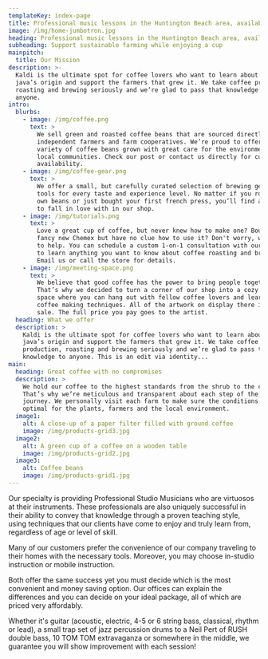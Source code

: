 ```yaml
---
templateKey: index-page
title: Professional music lessons in the Huntington Beach area, available in-home or in our studio.
image: /img/home-jumbotron.jpg
heading: Professional music lessons in the Huntington Beach area, available in-home or in our studio.
subheading: Support sustainable farming while enjoying a cup
mainpitch:
  title: Our Mission
description: >-
  Kaldi is the ultimate spot for coffee lovers who want to learn about their
  java’s origin and support the farmers that grew it. We take coffee production,
  roasting and brewing seriously and we’re glad to pass that knowledge to
  anyone.
intro:
  blurbs:
    - image: /img/coffee.png
      text: >
        We sell green and roasted coffee beans that are sourced directly from
        independent farmers and farm cooperatives. We’re proud to offer a
        variety of coffee beans grown with great care for the environment and
        local communities. Check our post or contact us directly for current
        availability.
    - image: /img/coffee-gear.png
      text: >
        We offer a small, but carefully curated selection of brewing gear and
        tools for every taste and experience level. No matter if you roast your
        own beans or just bought your first french press, you’ll find a gadget
        to fall in love with in our shop.
    - image: /img/tutorials.png
      text: >
        Love a great cup of coffee, but never knew how to make one? Bought a
        fancy new Chemex but have no clue how to use it? Don't worry, we’re here
        to help. You can schedule a custom 1-on-1 consultation with our baristas
        to learn anything you want to know about coffee roasting and brewing.
        Email us or call the store for details.
    - image: /img/meeting-space.png
      text: >
        We believe that good coffee has the power to bring people together.
        That’s why we decided to turn a corner of our shop into a cozy meeting
        space where you can hang out with fellow coffee lovers and learn about
        coffee making techniques. All of the artwork on display there is for
        sale. The full price you pay goes to the artist.
  heading: What we offer
  description: >
    Kaldi is the ultimate spot for coffee lovers who want to learn about their
    java’s origin and support the farmers that grew it. We take coffee
    production, roasting and brewing seriously and we’re glad to pass that
    knowledge to anyone. This is an edit via identity...
main:
  heading: Great coffee with no compromises
  description: >
    We hold our coffee to the highest standards from the shrub to the cup.
    That’s why we’re meticulous and transparent about each step of the coffee’s
    journey. We personally visit each farm to make sure the conditions are
    optimal for the plants, farmers and the local environment.
  image1:
    alt: A close-up of a paper filter filled with ground coffee
    image: /img/products-grid3.jpg
  image2:
    alt: A green cup of a coffee on a wooden table
    image: /img/products-grid2.jpg
  image3:
    alt: Coffee beans
    image: /img/products-grid1.jpg
---
```


Our specialty is providing Professional Studio Musicians who are virtuosos at their instruments. These professionals are also uniquely successful in their ability to convey that knowledge through a proven teaching style, using techniques that our clients have come to enjoy and truly learn from, regardless of age or level of skill.

Many of our customers prefer the convenience of our company traveling to their homes with the necessary tools. Moreover, you may choose in-studio instruction or mobile instruction.

Both offer the same success yet you must decide which is the most convenient and money saving option. Our offices can explain the differences and you can decide on your ideal package, all of which are priced very affordably.

Whether it's guitar (acoustic, electric, 4-5 or 6 string bass, classical, rhythm or lead), a small trap set of jazz percussion drums to a Neil Pert of RUSH double bass, 10 TOM TOM extravaganza or somewhere in the middle, we guarantee you will show improvement with each session!
